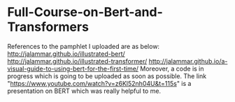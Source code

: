 # Full-Course-on-Bert-and-Transformers
References to the pamphlet I uploaded are as below:
http://jalammar.github.io/illustrated-bert/
http://jalammar.github.io/illustrated-transformer/
http://jalammar.github.io/a-visual-guide-to-using-bert-for-the-first-time/
Moreover, a code is in progress which is going to be uploaded as soon as possible.
The link "https://www.youtube.com/watch?v=z6Kl52nh04U&t=115s" is a presentation on BERT which was really helpful to me.
